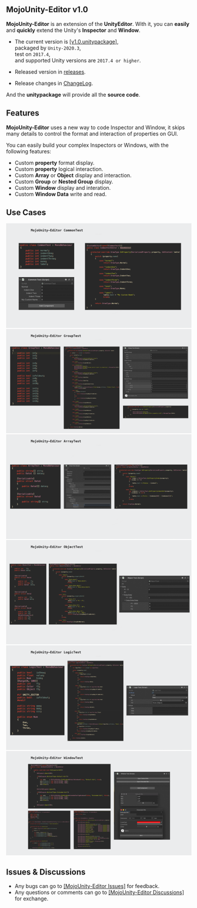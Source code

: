 ## MojoUnity-Editor v1.0

**MojoUnity-Editor** is an extension of the **UnityEditor**. With it, you can **easily** and **quickly** extend the Unity's **Inspector** and **Window**.

* The current version is [[v1.0.unitypackage]](https://github.com/scottcgi/MojoUnity-Packages/blob/main/MojoUnity-Editor/MojoUnity-Editor-v1.0.unitypackage),  
  packaged by `Unity-2020.3`,   
  test on `2017.4`,   
  and supported Unity versions are `2017.4 or higher`.  
  
* Released version in [releases](https://github.com/scottcgi/MojoUnity-Packages/releases).
* Release changes in [ChangeLog](./ChangeLog.md).

And the **unitypackage** will provide all the **source code**.

## Features

**MojoUnity-Editor** uses a new way to code Inspector and Window, it skips many details to control the format and interaction of properties on GUI.

You can easily build your complex Inspectors or Windows, with the following features:

* Custom **property** format display.
* Custom **property** logical interaction.
* Custom **Array** or **Object** display and interaction.
* Custom **Group** or **Nested Group** display.
* Custom **Window** display and interation.
* Custom **Window Data** write and read.

## Use Cases

![Common Test](./Images/CommonTest.png "Common Test")
![Group Test](./Images/GroupTest.png "Group Test")
![Array Test](./Images/ArrayTest.png "Array Test")
![Object Test](./Images/ObjectTest.png "Object Test")
![Logic Test](./Images/LogicTest.png "Logic Test")
![Window Test](./Images/WindowTest.png "Window Test")

## Issues & Discussions

* Any bugs can go to [[MojoUnity-Editor Issues]](https://github.com/scottcgi/MojoUnity-Packages/labels/MojoUnity-Editor) for feedback.
* Any questions or comments can go to [[MojoUnity-Editor Discussions]](https://github.com/scottcgi/MojoUnity-Packages/discussions/categories/mojounity-editor) for exchange.
